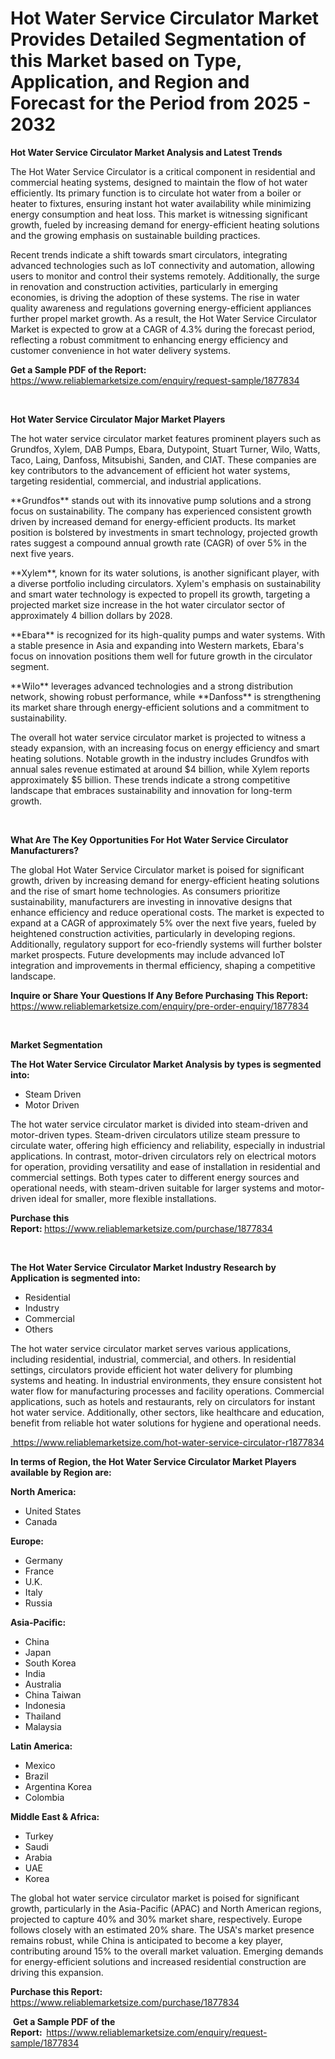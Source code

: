 <p><h1>Hot Water Service Circulator Market Provides Detailed Segmentation of this Market based on Type, Application, and Region and Forecast for the Period from 2025 - 2032</h1></p><p><strong>Hot Water Service Circulator Market Analysis and Latest Trends</strong></p>
<p><p>The Hot Water Service Circulator is a critical component in residential and commercial heating systems, designed to maintain the flow of hot water efficiently. Its primary function is to circulate hot water from a boiler or heater to fixtures, ensuring instant hot water availability while minimizing energy consumption and heat loss. This market is witnessing significant growth, fueled by increasing demand for energy-efficient heating solutions and the growing emphasis on sustainable building practices.</p><p>Recent trends indicate a shift towards smart circulators, integrating advanced technologies such as IoT connectivity and automation, allowing users to monitor and control their systems remotely. Additionally, the surge in renovation and construction activities, particularly in emerging economies, is driving the adoption of these systems. The rise in water quality awareness and regulations governing energy-efficient appliances further propel market growth. As a result, the Hot Water Service Circulator Market is expected to grow at a CAGR of 4.3% during the forecast period, reflecting a robust commitment to enhancing energy efficiency and customer convenience in hot water delivery systems.</p></p>
<p><strong>Get a Sample PDF of the Report:&nbsp;</strong> <a href="https://www.reliablemarketsize.com/enquiry/request-sample/1877834?utm_campaign=3544&utm_medium=2&utm_source=Github&utm_content=ia&utm_term=12042025&utm_id=hot-water-service-circulator">https://www.reliablemarketsize.com/enquiry/request-sample/1877834</a></p>
<p>&nbsp;</p>
<p><strong>Hot Water Service Circulator Major Market Players</strong></p>
<p><p>The hot water service circulator market features prominent players such as Grundfos, Xylem, DAB Pumps, Ebara, Dutypoint, Stuart Turner, Wilo, Watts, Taco, Laing, Danfoss, Mitsubishi, Sanden, and CIAT. These companies are key contributors to the advancement of efficient hot water systems, targeting residential, commercial, and industrial applications.</p><p>**Grundfos** stands out with its innovative pump solutions and a strong focus on sustainability. The company has experienced consistent growth driven by increased demand for energy-efficient products. Its market position is bolstered by investments in smart technology, projected growth rates suggest a compound annual growth rate (CAGR) of over 5% in the next five years.</p><p>**Xylem**, known for its water solutions, is another significant player, with a diverse portfolio including circulators. Xylem's emphasis on sustainability and smart water technology is expected to propell its growth, targeting a projected market size increase in the hot water circulator sector of approximately 4 billion dollars by 2028.</p><p>**Ebara** is recognized for its high-quality pumps and water systems. With a stable presence in Asia and expanding into Western markets, Ebara's focus on innovation positions them well for future growth in the circulator segment.</p><p>**Wilo** leverages advanced technologies and a strong distribution network, showing robust performance, while **Danfoss** is strengthening its market share through energy-efficient solutions and a commitment to sustainability.</p><p>The overall hot water service circulator market is projected to witness a steady expansion, with an increasing focus on energy efficiency and smart heating solutions. Notable growth in the industry includes Grundfos with annual sales revenue estimated at around $4 billion, while Xylem reports approximately $5 billion. These trends indicate a strong competitive landscape that embraces sustainability and innovation for long-term growth.</p></p>
<p>&nbsp;</p>
<p><strong>What Are The Key Opportunities For Hot Water Service Circulator Manufacturers?</strong></p>
<p><p>The global Hot Water Service Circulator market is poised for significant growth, driven by increasing demand for energy-efficient heating solutions and the rise of smart home technologies. As consumers prioritize sustainability, manufacturers are investing in innovative designs that enhance efficiency and reduce operational costs. The market is expected to expand at a CAGR of approximately 5% over the next five years, fueled by heightened construction activities, particularly in developing regions. Additionally, regulatory support for eco-friendly systems will further bolster market prospects. Future developments may include advanced IoT integration and improvements in thermal efficiency, shaping a competitive landscape.</p></p>
<p><strong>Inquire or Share Your Questions If Any Before Purchasing This Report:</strong> <a href="https://www.reliablemarketsize.com/enquiry/pre-order-enquiry/1877834?utm_campaign=3544&utm_medium=2&utm_source=Github&utm_content=ia&utm_term=12042025&utm_id=hot-water-service-circulator">https://www.reliablemarketsize.com/enquiry/pre-order-enquiry/1877834</a></p>
<p>&nbsp;</p>
<p><strong>Market Segmentation</strong></p>
<p><strong>The Hot Water Service Circulator Market Analysis by types is segmented into:</strong></p>
<p><ul><li>Steam Driven</li><li>Motor Driven</li></ul></p>
<p><p>The hot water service circulator market is divided into steam-driven and motor-driven types. Steam-driven circulators utilize steam pressure to circulate water, offering high efficiency and reliability, especially in industrial applications. In contrast, motor-driven circulators rely on electrical motors for operation, providing versatility and ease of installation in residential and commercial settings. Both types cater to different energy sources and operational needs, with steam-driven suitable for larger systems and motor-driven ideal for smaller, more flexible installations.</p></p>
<p><strong>Purchase this Report:&nbsp;</strong><a href="https://www.reliablemarketsize.com/purchase/1877834?utm_campaign=3544&utm_medium=2&utm_source=Github&utm_content=ia&utm_term=12042025&utm_id=hot-water-service-circulator">https://www.reliablemarketsize.com/purchase/1877834</a></p>
<p>&nbsp;</p>
<p><strong>The Hot Water Service Circulator Market Industry Research by Application is segmented into:</strong></p>
<p><ul><li>Residential</li><li>Industry</li><li>Commercial</li><li>Others</li></ul></p>
<p><p>The hot water service circulator market serves various applications, including residential, industrial, commercial, and others. In residential settings, circulators provide efficient hot water delivery for plumbing systems and heating. In industrial environments, they ensure consistent hot water flow for manufacturing processes and facility operations. Commercial applications, such as hotels and restaurants, rely on circulators for instant hot water service. Additionally, other sectors, like healthcare and education, benefit from reliable hot water solutions for hygiene and operational needs.</p></p>
<p><a href="https://www.reliablemarketsize.com/hot-water-service-circulator-r1877834?utm_campaign=3544&utm_medium=2&utm_source=Github&utm_content=ia&utm_term=12042025&utm_id=hot-water-service-circulator">&nbsp;https://www.reliablemarketsize.com/hot-water-service-circulator-r1877834</a></p>
<p><strong>In terms of Region, the Hot Water Service Circulator Market Players available by Region are:</strong></p>
<p>
    <p> <strong> North America: </strong>
        <ul>
            <li>United States</li>
            <li>Canada</li>
        </ul>
        </p> 
    <p> <strong> Europe: </strong>
        <ul>
            <li>Germany</li>
            <li>France</li>
            <li>U.K.</li>
            <li>Italy</li>
            <li>Russia</li>
        </ul>
        </p> 
    <p> <strong> Asia-Pacific: </strong>
        <ul>
            <li>China</li>
            <li>Japan</li>
            <li>South Korea</li>
            <li>India</li>
            <li>Australia</li>
            <li>China Taiwan</li>
            <li>Indonesia</li>
            <li>Thailand</li>
            <li>Malaysia</li>
        </ul>
        </p> 
    <p> <strong> Latin America: </strong>
        <ul>
            <li>Mexico</li>
            <li>Brazil</li>
            <li>Argentina Korea</li>
            <li>Colombia</li>
        </ul>
        </p> 
    <p> <strong> Middle East & Africa: </strong>
        <ul>
            <li>Turkey</li>
            <li>Saudi</li>
            <li>Arabia</li>
            <li>UAE</li>
            <li>Korea</li>
        </ul>
    </p>
    </p>
<p><p>The global hot water service circulator market is poised for significant growth, particularly in the Asia-Pacific (APAC) and North American regions, projected to capture 40% and 30% market share, respectively. Europe follows closely with an estimated 20% share. The USA's market presence remains robust, while China is anticipated to become a key player, contributing around 15% to the overall market valuation. Emerging demands for energy-efficient solutions and increased residential construction are driving this expansion.</p></p>
<p><strong>Purchase this Report: </strong><a href="https://www.reliablemarketsize.com/purchase/1877834?utm_campaign=3544&utm_medium=2&utm_source=Github&utm_content=ia&utm_term=12042025&utm_id=hot-water-service-circulator">https://www.reliablemarketsize.com/purchase/1877834</a></p>
<p>&nbsp;<strong>Get a Sample PDF of the Report:&nbsp;&nbsp;</strong><a href="https://www.reliablemarketsize.com/enquiry/request-sample/1877834?utm_campaign=3544&utm_medium=2&utm_source=Github&utm_content=ia&utm_term=12042025&utm_id=hot-water-service-circulator">https://www.reliablemarketsize.com/enquiry/request-sample/1877834</a></p>
<p><strong></strong></p>
<p><p></p><p></p><p></p></p>